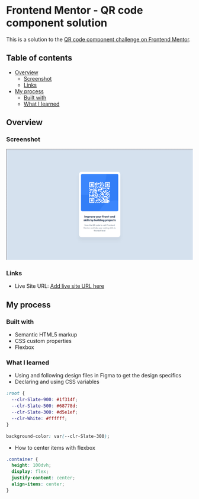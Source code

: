 # Frontend Mentor - QR code component solution

This is a solution to the [QR code component challenge on Frontend Mentor](https://www.frontendmentor.io/challenges/qr-code-component-iux_sIO_H).

## Table of contents

- [Overview](#overview)
  - [Screenshot](#screenshot)
  - [Links](#links)
- [My process](#my-process)
  - [Built with](#built-with)
  - [What I learned](#what-i-learned)

## Overview

### Screenshot

![](images/screenshot/QR_Solution_screenshot.png)

### Links

- Live Site URL: [Add live site URL here](https://qr-code-component.vercel.app/)

## My process

### Built with

- Semantic HTML5 markup
- CSS custom properties
- Flexbox

### What I learned

- Using and following design files in Figma to get the design specifics
- Declaring and using CSS variables

```css
:root {
  --clr-Slate-900: #1f314f;
  --clr-Slate-500: #68778d;
  --clr-Slate-300: #d5e1ef;
  --clr-White: #ffffff;
}
```

```css
background-color: var(--clr-Slate-300);
```

- How to center items with flexbox

```css
.container {
  height: 100dvh;
  display: flex;
  justify-content: center;
  align-items: center;
}
```
